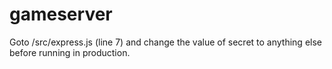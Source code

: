 # gameserver
Goto /src/express.js (line 7) and change the value of secret to anything else before running in production.
